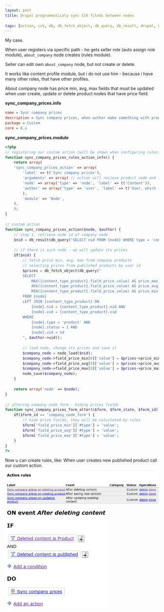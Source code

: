 ```yaml
---
layout: post
title: Drupal programmaticaly sync CCK fileds between nodes

tags: [action, cck, d6, db_fetch_object, db_query, db_result, drupal, hook_form_alter, hook_rules_action_info, node_save, rules]
---
```


My case.

When user registers via specific path - he gets seller role (auto assign role module), `about_company` node creates (rules module).

Seller can edit own `about_company` node, but not create or delete.

It works like content profile module, but i do not use him - because i have many other roles, that have other profiles.

About company node has price min, avg, max fields that must be updated when user create, update or delete product nodes that have price field.

**sync_company_prices.info**

```ini
name = Sync company prices
description = Sync company prices, when author make something with products
package = Custom
core = 6.x
```

**sync_company_prices.module**

```php
<?php
// registering our custom action (will be shown when configuring rules)
function sync_company_prices_rules_action_info() {
    return array(
    'sync_company_prices_action' => array(
        'label' => t('Sync company prices'),
        'arguments' => array( // action will recieve product node and its author
        'node' => array('type' => 'node', 'label' => t('Content')),
        'author' => array('type' => 'user', 'label' => t('User, which is set as author')),
        ),
        'module' => 'Node',
    ),
    );
}

// custom action
function sync_company_prices_action($node, $author) {
    // step 1. retrieve node id of company node
    $nid = db_result(db_query("SELECT nid FROM {node} WHERE type = 'company' AND uid = %d LIMIT 1", $author->uid));

    // if there is such node - we will update its prices
    if($nid) {
        // fetch price min, avg, max from company products
        // selecting prices from published products by user id
        $prices = db_fetch_object(db_query("
        SELECT
            MAX({content_type_product}.field_price_value) AS price_max,
            AVG({content_type_product}.field_price_value) AS price_avg,
            MIN({content_type_product}.field_price_value) AS price_min
        FROM {node}
        LEFT JOIN {content_type_product} ON
            {node}.nid = {content_type_product}.nid AND
            {node}.vid = {content_type_product}.vid
        WHERE
            {node}.type = 'product' AND
            {node}.status = 1 AND
            {node}.uid = %d
        ", $author->uid));

        // load node, change its prices and save it
        $company_node = node_load($nid);
        $company_node->field_price_min[0]['value'] = $prices->price_min;
        $company_node->field_price_avg[0]['value'] = $prices->price_avg;
        $company_node->field_price_max[0]['value'] = $prices->price_max;
        node_save($company_node);
    }

    return array('node' => $node);
}

// altering company node form - hiding prices fields
function sync_company_prices_form_alter(&$form, $form_state, $form_id) {
    if($form_id == 'company_node_form') {
        // hide price fields, they will be calculated by rules
        $form['field_price_min']['#type'] = 'value';
        $form['field_price_avg']['#type'] = 'value';
        $form['field_price_max']['#type'] = 'value';
    }
}
?>
```

Now u can create rules, like: When user creates new published product call our custom action.

![screenshot](/images/wp/112.png)

![screenshot](/images/wp/24.png)
